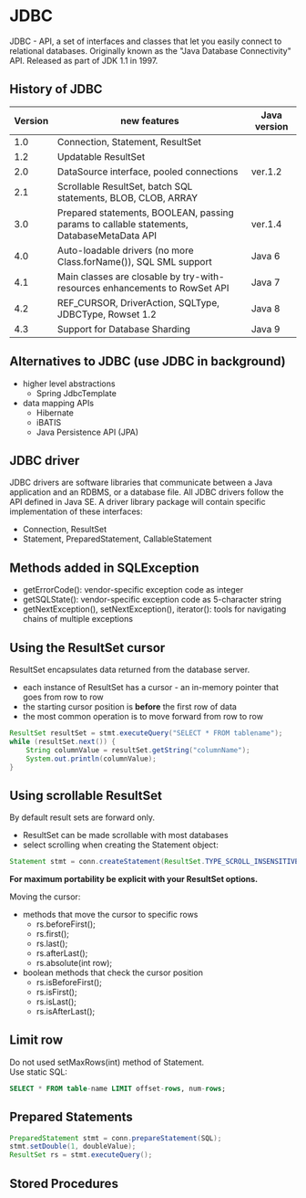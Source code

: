 JDBC
====

JDBC - API, a set of interfaces and classes that let you easily connect to relational databases. 
Originally known as the "Java Database Connectivity" API. Released as part of JDK 1.1 in 1997.

History of JDBC
---------------

Version | new features  | Java version
--------|---------------|-------------
1.0	| Connection, Statement, ResultSet
1.2	| Updatable ResultSet  
2.0	| DataSource interface, pooled connections | ver.1.2
2.1	| Scrollable ResultSet, batch SQL statements, BLOB, CLOB, ARRAY 
3.0 | Prepared statements, BOOLEAN, passing params to callable statements, DatabaseMetaData API | ver.1.4
4.0 | Auto-loadable drivers (no more Class.forName()), SQL SML support              | Java 6
4.1 | Main classes are closable by try-with-resources enhancements to RowSet API    | Java 7
4.2 | REF_CURSOR, DriverAction, SQLType, JDBCType, Rowset 1.2  | Java 8
4.3 | Support for Database Sharding | Java 9

Alternatives to JDBC (use JDBC in background)
--------------------------------------------

* higher level abstractions
    - Spring JdbcTemplate
* data mapping APIs
    - Hibernate
    - iBATIS
    - Java Persistence API (JPA)
    
JDBC driver
-----------

JDBC drivers are software libraries that communicate between a Java application and an RDBMS, or a database file.
All JDBC drivers follow the API defined in Java SE. A driver library package will contain specific implementation of
these interfaces:

* Connection, ResultSet
* Statement, PreparedStatement, CallableStatement

Methods added in SQLException
-----------------------------

* getErrorCode(): vendor-specific exception code as integer
* getSQLState(): vendor-specific exception code as 5-character string
* getNextException(), setNextException(), iterator(): tools for navigating chains
of multiple exceptions

Using the ResultSet cursor
--------------------------

ResultSet encapsulates data returned from the database server. 

* each instance of ResultSet has a cursor - an in-memory pointer that goes from row to row
* the starting cursor position is __before__ the first row of data
* the most common operation is to move forward from row to row
```java
ResultSet resultSet = stmt.executeQuery("SELECT * FROM tablename");
while (resultSet.next()) {
    String columnValue = resultSet.getString("columnName");
    System.out.println(columnValue);
}
``` 

Using scrollable ResultSet
--------------------------

By default result sets are forward only.
* ResultSet can be made scrollable with most databases 
* select scrolling when creating the Statement object:
```java
Statement stmt = conn.createStatement(ResultSet.TYPE_SCROLL_INSENSITIVE, ResultSet.CONCUR_READ_ONLY);
```
__For maximum portability be explicit with your ResultSet options.__  

Moving the cursor:
* methods that move the cursor to specific rows
    - rs.beforeFirst();
    - rs.first();
    - rs.last();
    - rs.afterLast();
    - rs.absolute(int row);
* boolean methods that check the cursor position
    - rs.isBeforeFirst();
    - rs.isFirst();
    - rs.isLast();
    - rs.isAfterLast();

Limit row
---------
Do not used setMaxRows(int) method of Statement.  
Use static SQL:
```sql
SELECT * FROM table-name LIMIT offset-rows, num-rows;
```


Prepared Statements
-------------------
```java
PreparedStatement stmt = conn.prepareStatement(SQL);
stmt.setDouble(1, doubleValue);
ResultSet rs = stmt.executeQuery();
```


Stored Procedures
-----------------

